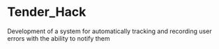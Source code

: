# Tender_Hack
Development of a system for automatically tracking and recording user errors with the ability to notify them
